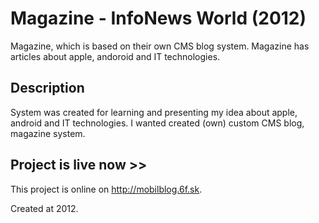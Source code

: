 # Magazine - InfoNews World  (2012)
Magazine, which is based on their own CMS blog system. Magazine has articles about apple, andoroid and IT technologies.

## Description
System was created for learning and presenting my idea about apple, android and IT technologies. I wanted created (own) custom CMS blog, magazine system.


## Project is live now >>

This project is online on http://mobilblog.6f.sk.


Created at 2012.
